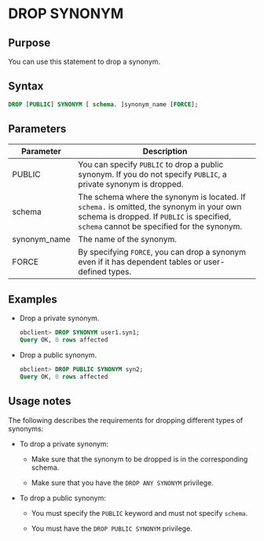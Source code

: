 # DROP SYNONYM

## Purpose

You can use this statement to drop a synonym.

## Syntax

```sql
DROP [PUBLIC] SYNONYM [ schema. ]synonym_name [FORCE];
```

## Parameters

| Parameter | Description |
|--------------|---------------------------------------------------------------------------------|
| PUBLIC | You can specify `PUBLIC` to drop a public synonym. If you do not specify `PUBLIC`, a private synonym is dropped. |
| schema | The schema where the synonym is located. If `schema.` is omitted, the synonym in your own schema is dropped. If `PUBLIC` is specified, `schema` cannot be specified for the synonym. |
| synonym_name | The name of the synonym.  |
| FORCE | By specifying `FORCE`, you can drop a synonym even if it has dependent tables or user-defined types. |

## Examples

* Drop a private synonym.

   ```sql
   obclient> DROP SYNONYM user1.syn1;
   Query OK, 0 rows affected
   ```

* Drop a public synonym.

   ```sql
   obclient> DROP PUBLIC SYNONYM syn2;
   Query OK, 0 rows affected
   ```

## Usage notes

The following describes the requirements for dropping different types of synonyms:

* To drop a private synonym:

   * Make sure that the synonym to be dropped is in the corresponding schema.

   * Make sure that you have the `DROP ANY SYNONYM` privilege.

* To drop a public synonym:

   * You must specify the `PUBLIC` keyword and must not specify `schema`.

   * You must have the `DROP PUBLIC SYNONYM` privilege.
